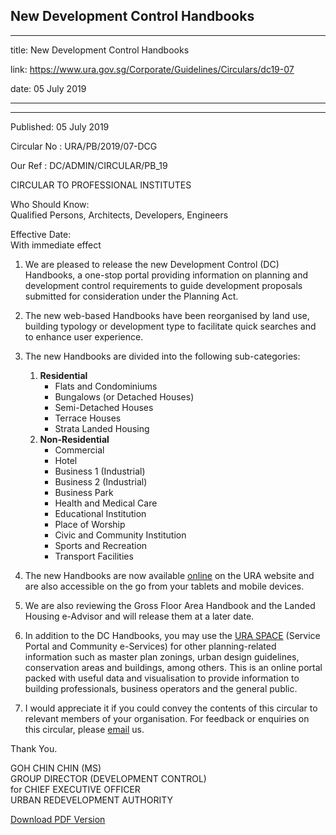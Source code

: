 ## New Development Control Handbooks

---

title: New Development Control Handbooks

link: https://www.ura.gov.sg/Corporate/Guidelines/Circulars/dc19-07

date: 05 July 2019

---

---

Published: 05 July 2019

Circular No : URA/PB/2019/07-DCG

Our Ref : DC/ADMIN/CIRCULAR/PB_19

CIRCULAR TO PROFESSIONAL INSTITUTES

Who Should Know:  
Qualified Persons, Architects, Developers, Engineers

Effective Date:  
With immediate effect

1.  We are pleased to release the new Development Control (DC) Handbooks, a one-stop portal providing information on planning and development control requirements to guide development proposals submitted for consideration under the Planning Act.

2.  The new web-based Handbooks have been reorganised by land use, building typology or development type to facilitate quick searches and to enhance user experience.

3.  The new Handbooks are divided into the following sub-categories:

    1.  **Residential**
        - Flats and Condominiums
        - Bungalows (or Detached Houses)
        - Semi-Detached Houses
        - Terrace Houses
        - Strata Landed Housing
    2.  **Non-Residential**
        - Commercial
        - Hotel
        - Business 1 (Industrial)
        - Business 2 (Industrial)
        - Business Park
        - Health and Medical Care
        - Educational Institution
        - Place of Worship
        - Civic and Community Institution
        - Sports and Recreation
        - Transport Facilities

4.  The new Handbooks are now available [online](https://www.ura.gov.sg/Corporate/Guidelines/Development-Control) on the URA website and are also accessible on the go from your tablets and mobile devices.

5.  We are also reviewing the Gross Floor Area Handbook and the Landed Housing e-Advisor and will release them at a later date.

6.  In addition to the DC Handbooks, you may use the [URA SPACE](https://www.ura.gov.sg/maps/) (Service Portal and Community e-Services) for other planning-related information such as master plan zonings, urban design guidelines, conservation areas and buildings, among others. This is an online portal packed with useful data and visualisation to provide information to building professionals, business operators and the general public.

7.  I would appreciate it if you could convey the contents of this circular to relevant members of your organisation. For feedback or enquiries on this circular, please [email](https://www.ura.gov.sg/feedbackWeb/contactus_feedback.jsp) us.

Thank You.

GOH CHIN CHIN (MS)  
GROUP DIRECTOR (DEVELOPMENT CONTROL)  
for CHIEF EXECUTIVE OFFICER  
URBAN REDEVELOPMENT AUTHORITY

[Download PDF Version](https://www.ura.gov.sg/services/download_file.aspx?f={DCEE410C-008C-480F-8767-0182F060EE4D})
